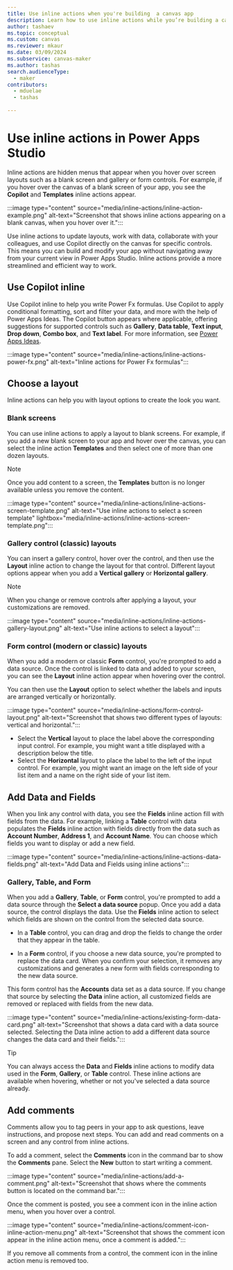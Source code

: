 ```yaml
---
title: Use inline actions when you're building  a canvas app
description: Learn how to use inline actions while you’re building a canvas app in Power Apps Studio.
author: tashaev
ms.topic: conceptual
ms.custom: canvas
ms.reviewer: mkaur
ms.date: 03/09/2024
ms.subservice: canvas-maker
ms.author: tashas
search.audienceType: 
  - maker
contributors:
  - mduelae
  - tashas
  
---
```


# Use inline actions in Power Apps Studio

Inline actions are hidden menus that appear when you hover over screen layouts such as a blank screen and gallery or form controls. For example, if you hover over the canvas of a blank screen of your app, you see the **Copilot** and **Templates** inline actions appear.

:::image type="content" source="media/inline-actions/inline-action-example.png" alt-text="Screenshot that shows inline actions appearing on a blank canvas, when you hover over it.":::

Use inline actions to update layouts, work with data, collaborate with your colleagues, and use Copilot directly on the canvas for specific controls. This means you can build and modify your app without navigating away from your current view in Power Apps Studio. Inline actions provide a more streamlined and efficient way to work.

## Use Copilot inline

Use Copilot inline to help you write Power Fx formulas. Use Copilot to apply conditional formatting, sort and filter your data, and more with the help of Power Apps Ideas. The Copilot button appears where applicable, offering suggestions for supported controls such as **Gallery**, **Data table**, **Text input**, **Drop down**, **Combo box**, and **Text label**. For more information, see [Power Apps Ideas](power-apps-ideas.md).

:::image type="content" source="media/inline-actions/inline-actions-power-fx.png" alt-text="Inline actions for Power Fx formulas":::

## Choose a layout

Inline actions can help you with layout options to create the look you want.

### Blank screens

You can use inline actions to apply a layout to blank screens. For example, if you add a new blank screen to your app and hover over the canvas, you can select the inline action **Templates** and then select one of more than one dozen layouts.

> [!NOTE]
> Once you add content to a screen, the **Templates** button is no longer available unless you remove the content.

:::image type="content" source="media/inline-actions/inline-actions-screen-template.png" alt-text="Use inline actions to select a screen template" lightbox="media/inline-actions/inline-actions-screen-template.png":::

### Gallery control (classic) layouts

You can insert a gallery control, hover over the control, and then use the **Layout** inline action to change the layout for that control. Different layout options appear when you add a **Vertical gallery** or **Horizontal gallery**.

> [!NOTE]
> When you change or remove controls after applying a layout, your customizations are removed.

:::image type="content" source="media/inline-actions/inline-actions-gallery-layout.png" alt-text="Use inline actions to select a layout":::

### Form control (modern or classic) layouts

When you add a modern or classic **Form** control, you're prompted to add a data source. Once the control is linked to data and added to your screen, you can see the **Layout** inline action appear when hovering over the control.

You can then use the **Layout** option to select whether the labels and inputs are arranged vertically or horizontally.

:::image type="content" source="media/inline-actions/form-control-layout.png" alt-text="Screenshot that shows two different types of layouts: vertical and horizontal.":::

- Select the **Vertical** layout to place the label above the corresponding input control. For example, you might want a title displayed with a description below the title.
- Select the **Horizontal** layout to place the label to the left of the input control. For example, you might want an image on the left side of your list item and a name on the right side of your list item.

## Add Data and Fields

When you link any control with data, you see the **Fields** inline action fill with fields from the data. For example, linking a **Table** control with data populates the **Fields** inline action with fields directly from the data such as **Account Number**, **Address 1**, and **Account Name**. You can choose which fields you want to display or add a new field.

:::image type="content" source="media/inline-actions/inline-actions-data-fields.png" alt-text="Add Data and Fields using inline actions":::

### Gallery, Table, and Form

 When you add a **Gallery**, **Table**, or **Form** control, you're prompted to add a data source through the **Select a data source** popup. Once you add a data source, the control displays the data. Use the **Fields** inline action to select which fields are shown on the control from the selected data source.

- In a **Table** control, you can drag and drop the fields to change the order that they appear in the table.

- In a **Form** control, if you choose a new data source, you're prompted to replace the data card. When you confirm your selection, it removes any customizations and generates a new form with fields corresponding to the new data source.

This form control has the **Accounts** data set as a data source. If you change that source by selecting the **Data** inline action, all customized fields are removed or replaced with fields from the new data.

:::image type="content" source="media/inline-actions/existing-form-data-card.png" alt-text="Screenshot that shows a data card with a data source selected. Selecting the Data inline action to add a different data source changes the data card and their fields.":::

> [!TIP]
> You can always access the **Data** and **Fields** inline actions to modify data used in the **Form**, **Gallery**, or **Table** control. These inline actions are available when hovering, whether or not you've selected a data source already.

## Add comments

Comments allow you to tag peers in your app to ask questions, leave instructions, and propose next steps. You can add and read
comments on a screen and any control from inline actions.  

To add a comment, select the **Comments** icon in the command bar to show the **Comments** pane. Select the **New** button to start writing a comment.

:::image type="content" source="media/inline-actions/add-a-comment.png" alt-text="Screenshot that shows where the comments button is located on the command bar.":::

Once the comment is posted, you see a comment icon in the inline action menu, when you hover over a control.

:::image type="content" source="media/inline-actions/comment-icon-inline-action-menu.png" alt-text="Screenshot that shows the comment icon appear in the inline action menu, once a comment is added.":::

If you remove all comments from a control, the comment icon in the inline action menu is removed too.
